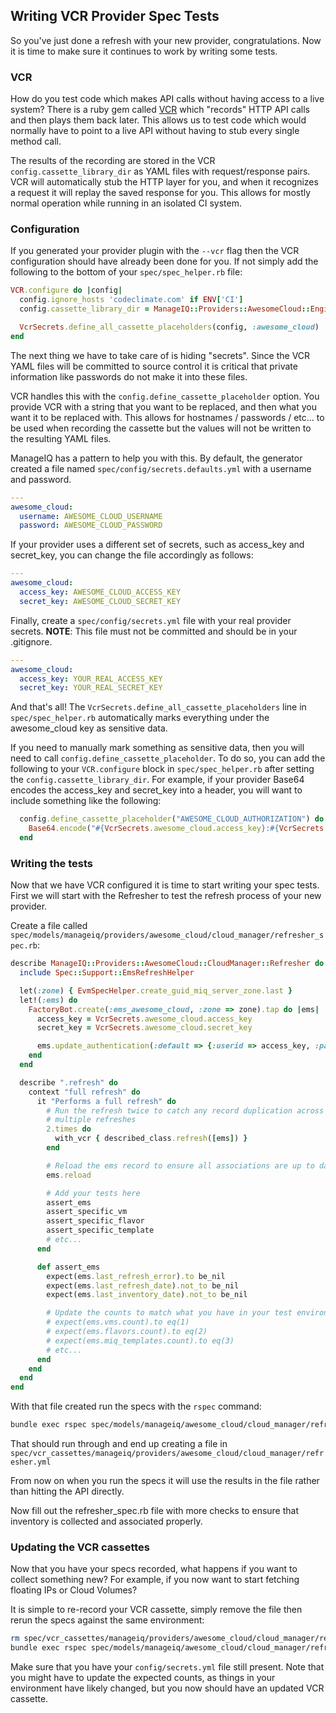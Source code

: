 ## Writing VCR Provider Spec Tests

So you've just done a refresh with your new provider, congratulations.  Now it is time to make sure it continues to work by writing some tests.

### VCR

How do you test code which makes API calls without having access to a live system?  There is a ruby gem called [VCR](https://github.com/vcr/vcr) which "records" HTTP API calls and then plays them back later.  This allows us to test code which would normally have to point to a live API without having to stub every single method call.

The results of the recording are stored in the VCR `config.cassette_library_dir` as YAML files with request/response pairs.  VCR will automatically stub the HTTP layer for you, and when it recognizes a request it will replay the saved response for you.  This allows for mostly normal operation while running in an isolated CI system.

### Configuration

If you generated your provider plugin with the `--vcr` flag then the VCR configuration should have already been done for you.  If not simply add the following to the bottom of your `spec/spec_helper.rb` file:
```ruby
VCR.configure do |config|
  config.ignore_hosts 'codeclimate.com' if ENV['CI']
  config.cassette_library_dir = ManageIQ::Providers::AwesomeCloud::Engine.root.join('spec/vcr_cassettes')

  VcrSecrets.define_all_cassette_placeholders(config, :awesome_cloud)
end
```

The next thing we have to take care of is hiding "secrets".  Since the VCR YAML files will be committed to source control it is critical that private information like passwords do not make it into these files.

VCR handles this with the `config.define_cassette_placeholder` option.  You provide VCR with a string that you want to be replaced, and then what you want it to be replaced with.  This allows for hostnames / passwords / etc... to be used when recording the cassette but the values will not be written to the resulting YAML files.

ManageIQ has a pattern to help you with this. By default, the generator created a file named `spec/config/secrets.defaults.yml` with a username and password.
```yaml
---
awesome_cloud:
  username: AWESOME_CLOUD_USERNAME
  password: AWESOME_CLOUD_PASSWORD
```

If your provider uses a different set of secrets, such as access_key and secret_key, you can change the file accordingly as follows:
```yaml
---
awesome_cloud:
  access_key: AWESOME_CLOUD_ACCESS_KEY
  secret_key: AWESOME_CLOUD_SECRET_KEY
```

Finally, create a `spec/config/secrets.yml` file with your real provider secrets. **NOTE**: This file must not be committed and should be in your .gitignore.
```yaml
---
awesome_cloud:
  access_key: YOUR_REAL_ACCESS_KEY
  secret_key: YOUR_REAL_SECRET_KEY
```

And that's all! The `VcrSecrets.define_all_cassette_placeholders` line in `spec/spec_helper.rb` automatically marks everything under the awesome_cloud key as sensitive data.

If you need to manually mark something as sensitive data, then you will need to call `config.define_cassette_placeholder`. To do so, you can add the following to your `VCR.configure` block in `spec/spec_helper.rb` after setting the `config.cassette_library_dir`. For example, if your provider Base64 encodes the access_key and secret_key into a header, you will want to include something like the following:
```ruby
  config.define_cassette_placeholder("AWESOME_CLOUD_AUTHORIZATION") do
    Base64.encode("#{VcrSecrets.awesome_cloud.access_key}:#{VcrSecrets.awesome_cloud.secret_key}").chomp
  end
```

### Writing the tests

Now that we have VCR configured it is time to start writing your spec tests.  First we will start with the Refresher to test the refresh process of your new provider.

Create a file called `spec/models/manageiq/providers/awesome_cloud/cloud_manager/refresher_spec.rb`:
```ruby
describe ManageIQ::Providers::AwesomeCloud::CloudManager::Refresher do
  include Spec::Support::EmsRefreshHelper

  let(:zone) { EvmSpecHelper.create_guid_miq_server_zone.last }
  let!(:ems) do
    FactoryBot.create(:ems_awesome_cloud, :zone => zone).tap do |ems|
      access_key = VcrSecrets.awesome_cloud.access_key
      secret_key = VcrSecrets.awesome_cloud.secret_key

      ems.update_authentication(:default => {:userid => access_key, :password => secret_key})
    end
  end

  describe ".refresh" do
    context "full refresh" do
      it "Performs a full refresh" do
        # Run the refresh twice to catch any record duplication across
        # multiple refreshes
        2.times do
          with_vcr { described_class.refresh([ems]) }
        end

        # Reload the ems record to ensure all associations are up to date
        ems.reload

        # Add your tests here
        assert_ems
        assert_specific_vm
        assert_specific_flavor
        assert_specific_template
        # etc...
      end

      def assert_ems
        expect(ems.last_refresh_error).to be_nil
        expect(ems.last_refresh_date).not_to be_nil
        expect(ems.last_inventory_date).not_to be_nil

        # Update the counts to match what you have in your test environment
        # expect(ems.vms.count).to eq(1)
        # expect(ems.flavors.count).to eq(2)
        # expect(ems.miq_templates.count).to eq(3)
        # etc...
      end
    end
  end
end
```

With that file created run the specs with the `rspec` command:
```bash
bundle exec rspec spec/models/manageiq/awesome_cloud/cloud_manager/refresher_spec.rb
```

That should run through and end up creating a file in `spec/vcr_cassettes/manageiq/providers/awesome_cloud/cloud_manager/refresher.yml`

From now on when you run the specs it will use the results in the file rather than hitting the API directly.

Now fill out the refresher_spec.rb file with more checks to ensure that inventory is collected and associated properly.

### Updating the VCR cassettes

Now that you have your specs recorded, what happens if you want to collect something new? For example, if you now want to start fetching floating IPs or Cloud Volumes?

It is simple to re-record your VCR cassette, simply remove the file then rerun the specs against the same environment:
```bash
rm spec/vcr_cassettes/manageiq/providers/awesome_cloud/cloud_manager/refresher.yml
bundle exec rspec spec/models/manageiq/awesome_cloud/cloud_manager/refresher_spec.rb
```

Make sure that you have your `config/secrets.yml` file still present. Note that you might have to update the expected counts, as things in your environment have likely changed, but you now should have an updated VCR cassette.
